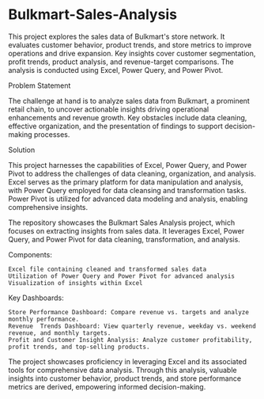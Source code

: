 # Bulkmart-Sales-Analysis
This project explores the  sales data of Bulkmart's store network. It evaluates customer behavior, product trends, and store metrics to improve operations and drive expansion. Key insights cover customer segmentation, profit trends, product analysis, and revenue-target comparisons. The analysis is conducted using Excel, Power Query, and Power Pivot.

Problem Statement

The challenge at hand is to analyze sales data from Bulkmart, a prominent retail chain, to uncover actionable insights driving operational enhancements and revenue growth. Key obstacles include data cleaning, effective organization, and the presentation of findings to support decision-making processes.

Solution

This project harnesses the capabilities of Excel, Power Query, and Power Pivot to address the challenges of data cleaning, organization, and analysis. Excel serves as the primary platform for data manipulation and analysis, with Power Query employed for data cleansing and transformation tasks. Power Pivot is utilized for advanced data modeling and analysis, enabling comprehensive insights.

The repository showcases the Bulkmart Sales Analysis project, which focuses on extracting insights from sales data. It leverages Excel, Power Query, and Power Pivot for data cleaning, transformation, and analysis.

Components:

    Excel file containing cleaned and transformed sales data
    Utilization of Power Query and Power Pivot for advanced analysis
    Visualization of insights within Excel

Key Dashboards:

    Store Performance Dashboard: Compare revenue vs. targets and analyze monthly performance.
    Revenue  Trends Dashboard: View quarterly revenue, weekday vs. weekend revenue, and monthly targets.
    Profit and Customer Insight Analysis: Analyze customer profitability, profit trends, and top-selling products.

The project showcases proficiency in leveraging Excel and its associated tools for comprehensive data analysis. Through this analysis, valuable insights into customer behavior, product trends, and store performance metrics are derived, empowering informed decision-making.
